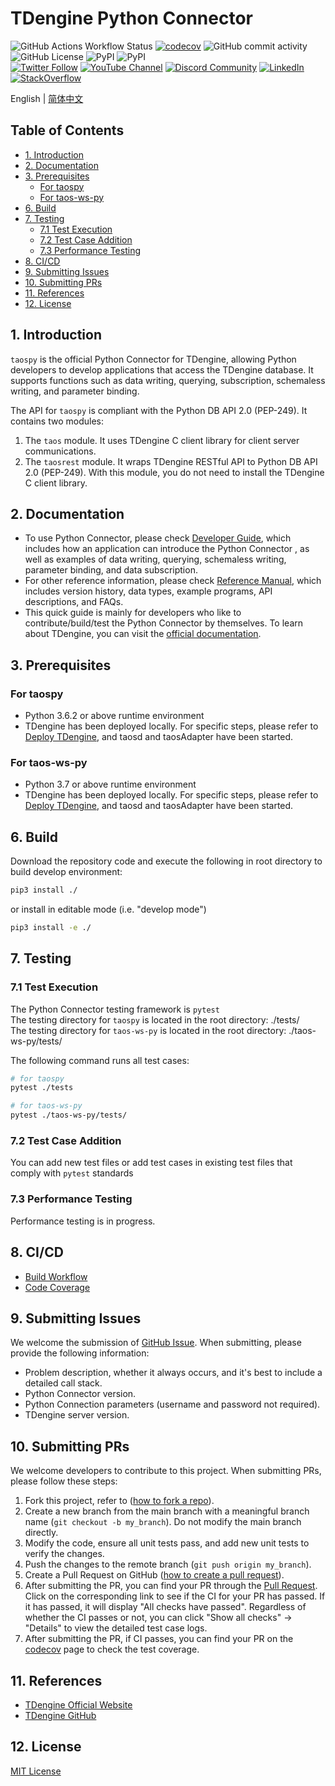 <!-- omit in toc -->
# TDengine Python Connector

![GitHub Actions Workflow Status](https://img.shields.io/github/actions/workflow/status/taosdata/taos-connector-python/test-ubuntu-2204.yml)
[![codecov](https://codecov.io/gh/taosdata/taos-connector-python/branch/main/graph/badge.svg?token=BDANN3DBXS)](https://codecov.io/gh/taosdata/taos-connector-python)
![GitHub commit activity](https://img.shields.io/github/commit-activity/m/taosdata/taos-connector-python)
![GitHub License](https://img.shields.io/github/license/taosdata/taos-connector-python)
![PyPI](https://img.shields.io/pypi/v/taospy)
![PyPI](https://img.shields.io/pypi/dm/taospy) 
<br />
[![Twitter Follow](https://img.shields.io/twitter/follow/tdenginedb?label=TDengine&style=social)](https://twitter.com/tdenginedb)
[![YouTube Channel](https://img.shields.io/badge/Subscribe_@tdengine--white?logo=youtube&style=social)](https://www.youtube.com/@tdengine)
[![Discord Community](https://img.shields.io/badge/Join_Discord--white?logo=discord&style=social)](https://discord.com/invite/VZdSuUg4pS)
[![LinkedIn](https://img.shields.io/badge/Follow_LinkedIn--white?logo=linkedin&style=social)](https://www.linkedin.com/company/tdengine)
[![StackOverflow](https://img.shields.io/badge/Ask_StackOverflow--white?logo=stackoverflow&style=social&logoColor=orange)](https://stackoverflow.com/questions/tagged/tdengine)

English | [简体中文](./README-CN.md)

<!-- omit in toc -->
## Table of Contents

- [1. Introduction](#1-introduction)
- [2. Documentation](#2-documentation)
- [3. Prerequisites](#3-prerequisites)
  - [For taospy](#for-taospy)
  - [For taos-ws-py](#for-taos-ws-py)
- [6. Build](#6-build)
- [7. Testing](#7-testing)
  - [7.1 Test Execution](#71-test-execution)
  - [7.2 Test Case Addition](#72-test-case-addition)
  - [7.3 Performance Testing](#73-performance-testing)
- [8. CI/CD](#8-cicd)
- [9. Submitting Issues](#9-submitting-issues)
- [10. Submitting PRs](#10-submitting-prs)
- [11. References](#11-references)
- [12. License](#12-license)

## 1. Introduction

`taospy` is the official Python Connector for TDengine, allowing Python developers to develop applications that access the TDengine database. It supports functions such as data writing, querying, subscription, schemaless writing, and parameter binding.

The API for `taospy` is compliant with the Python DB API 2.0 (PEP-249). It contains two modules:

1. The `taos` module. It uses TDengine C client library for client server communications.
2. The `taosrest` module. It wraps TDengine RESTful API to Python DB API 2.0 (PEP-249). With this module, you do not need to install the TDengine C client library.

## 2. Documentation

- To use Python Connector, please check [Developer Guide](https://docs.tdengine.com/developer-guide/), which includes how an application can introduce the Python Connector , as well as examples of data writing, querying, schemaless writing, parameter binding, and data subscription.
- For other reference information, please check [Reference Manual](https://docs.tdengine.com/tdengine-reference/client-libraries/python/), which includes version history, data types, example programs, API descriptions, and FAQs.
- This quick guide is mainly for developers who like to contribute/build/test the Python Connector by themselves. To learn about TDengine, you can visit the [official documentation](https://docs.tdengine.com).

## 3. Prerequisites

### For taospy

- Python 3.6.2 or above runtime environment
- TDengine has been deployed locally. For specific steps, please refer to [Deploy TDengine](https://docs.tdengine.com/get-started/deploy-from-package/), and taosd and taosAdapter have been started.


### For taos-ws-py

- Python 3.7 or above runtime environment
- TDengine has been deployed locally. For specific steps, please refer to [Deploy TDengine](https://docs.tdengine.com/get-started/deploy-from-package/), and taosd and taosAdapter have been started.


## 6. Build

Download the repository code and execute the following in root directory to build develop environment:
``` bash
pip3 install ./ 
```
or install in editable mode (i.e. "develop mode") 
``` bash
pip3 install -e ./ 
```

## 7. Testing
### 7.1 Test Execution
The Python Connector testing framework is `pytest`  
The testing directory for `taospy` is located in the root directory: ./tests/  
The testing directory for `taos-ws-py` is located in the root directory: ./taos-ws-py/tests/  

The following command runs all test cases:
``` bash
# for taospy
pytest ./tests

# for taos-ws-py
pytest ./taos-ws-py/tests/
```

### 7.2 Test Case Addition
You can add new test files or add test cases in existing test files that comply with `pytest` standards

### 7.3 Performance Testing
Performance testing is in progress.

## 8. CI/CD
- [Build Workflow](https://github.com/taosdata/taos-connector-python/actions/workflows/build.yml)
- [Code Coverage](https://app.codecov.io/gh/taosdata/taos-connector-python)

## 9. Submitting Issues
We welcome the submission of [GitHub Issue](https://github.com/taosdata/taos-connector-python/issues/new?template=Blank+issue). When submitting, please provide the following information:

- Problem description, whether it always occurs, and it's best to include a detailed call stack.
- Python Connector version.
- Python Connection parameters (username and password not required).
- TDengine server version.

## 10. Submitting PRs
We welcome developers to contribute to this project. When submitting PRs, please follow these steps:

1. Fork this project, refer to ([how to fork a repo](https://docs.github.com/en/get-started/quickstart/fork-a-repo)).
2. Create a new branch from the main branch with a meaningful branch name (`git checkout -b my_branch`). Do not modify the main branch directly.
3. Modify the code, ensure all unit tests pass, and add new unit tests to verify the changes.
4. Push the changes to the remote branch (`git push origin my_branch`).
5. Create a Pull Request on GitHub ([how to create a pull request](https://docs.github.com/en/pull-requests/collaborating-with-pull-requests/proposing-changes-to-your-work-with-pull-requests/creating-a-pull-request)).
6. After submitting the PR, you can find your PR through the [Pull Request](https://github.com/taosdata/taos-connector-python/pulls). Click on the corresponding link to see if the CI for your PR has passed. If it has passed, it will display "All checks have passed". Regardless of whether the CI passes or not, you can click "Show all checks" -> "Details" to view the detailed test case logs.
7. After submitting the PR, if CI passes, you can find your PR on the [codecov](https://app.codecov.io/gh/taosdata/taos-connector-python/pulls) page to check the test coverage.

## 11. References
- [TDengine Official Website](https://www.tdengine.com/) 
- [TDengine GitHub](https://github.com/taosdata/TDengine) 

## 12. License
[MIT License](./LICENSE)